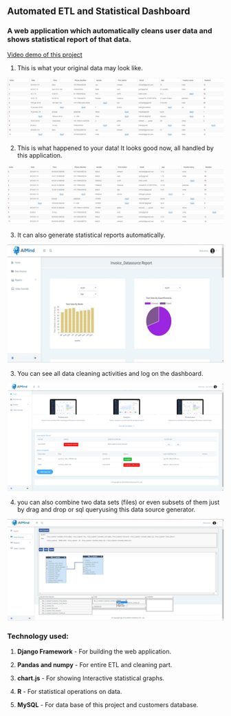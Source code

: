 ## Automated ETL and Statistical Dashboard

### A web application which automatically cleans user data and shows statistical report of that data.

[Video demo of this project](https://www.useloom.com/share/e379a633b9b54616a2a05bf0ce5ac88f)


1. This is what your original data may look like.

![original data](images/original_data.PNG)

2. This is what happened to your data! It looks good now, all handled by this application.

![cleaned data](images/clean_data.PNG)

3. It can also generate statistical reports automatically.

![statistical report](images/report.png)

3. You can see all data cleaning activities and log on the dashboard.

![dashboard](images/dashboard.PNG)

4. you can also combine two data sets (files) or even subsets of them just by drag and drop or sql queryusing this data source generator.

![data source](images/data_source.png)



### Technology used:
1. __Django Framework__ - For building the web application.

2. __Pandas and numpy__ - For entire ETL and cleaning part.

3. __chart.js__ - For showing Interactive statistical graphs.

4. __R__  - For statistical operations on data.

5. __MySQL__ - For data base of this project and customers database.
